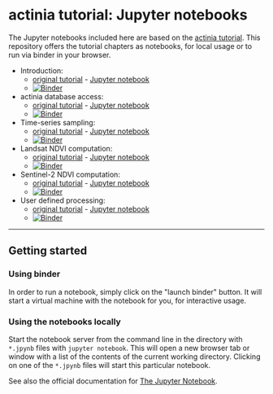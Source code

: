 # actinia tutorial: Jupyter notebooks

The Jupyter notebooks included here are based on the [actinia tutorial](https://mundialis.github.io/actinia_core/).
This repository offers the tutorial chapters as notebooks, for local usage or to run via binder in your browser.

* Introduction:
    * [original tutorial](https://mundialis.github.io/actinia_core/introduction/) - [Jupyter notebook](https://github.com/mundialis/actinia-jupyter/blob/main/notebooks/actinia_introduction.ipynb)
    * [![Binder](https://mybinder.org/badge_logo.svg)](https://mybinder.org/v2/gh/mundialis/actinia-jupyter/7fa1c793cb00e59a0abaa4c97b1d65710e4d47fa?urlpath=lab%2Ftree%2Fnotebooks%2Factinia_introduction.ipynb)
* actinia database access:
    * [original tutorial](https://mundialis.github.io/actinia_core/tutorial_data_access/) - [Jupyter notebook](https://github.com/mundialis/actinia-jupyter/blob/main/notebooks/actinia_database_access.ipynb)
    * [![Binder](https://mybinder.org/badge_logo.svg)](https://mybinder.org/v2/gh/mundialis/actinia-jupyter/7fa1c793cb00e59a0abaa4c97b1d65710e4d47fa?urlpath=lab%2Ftree%2Fnotebooks%2Factinia_database_access.ipynb)
* Time-series sampling:
    * [original tutorial](https://mundialis.github.io/actinia_core/tutorial_strds_sampling/) - [Jupyter notebook](https://github.com/mundialis/actinia-jupyter/blob/main/notebooks/actinia_strds_sampling.ipynb)
    * [![Binder](https://mybinder.org/badge_logo.svg)](https://mybinder.org/v2/gh/mundialis/actinia-jupyter/7fa1c793cb00e59a0abaa4c97b1d65710e4d47fa?urlpath=lab%2Ftree%2Fnotebooks%2Factinia_strds_sampling.ipynb)
* Landsat NDVI computation:
    * [original tutorial](https://mundialis.github.io/actinia_core/tutorial_landsat_ndvi/) - [Jupyter notebook](https://github.com/mundialis/actinia-jupyter/blob/main/notebooks/actinia_landsat_ndvi.ipynb)
    * [![Binder](https://mybinder.org/badge_logo.svg)](https://mybinder.org/v2/gh/mundialis/actinia-jupyter/7fa1c793cb00e59a0abaa4c97b1d65710e4d47fa?urlpath=lab%2Ftree%2Fnotebooks%2Factinia_landsat_ndvi.ipynb)
* Sentinel-2 NDVI computation:
    * [original tutorial](https://mundialis.github.io/actinia_core/tutorial_sentinel2_ndvi/) - [Jupyter notebook](https://github.com/mundialis/actinia-jupyter/blob/main/notebooks/actinia_sentinel2_ndvi.ipynb)
    * [![Binder](https://mybinder.org/badge_logo.svg)](https://mybinder.org/v2/gh/mundialis/actinia-jupyter/7fa1c793cb00e59a0abaa4c97b1d65710e4d47fa?urlpath=lab%2Ftree%2Fnotebooks%2Factinia_sentinel2_ndvi.ipynb)
* User defined processing:
    * [original tutorial](https://mundialis.github.io/actinia_core/tutorial_process_chain/) - [Jupyter notebook](https://github.com/mundialis/actinia-jupyter/blob/main/notebooks/actinia_process_chain.ipynb)
    * [![Binder](https://mybinder.org/badge_logo.svg)](https://mybinder.org/v2/gh/mundialis/actinia-jupyter/7fa1c793cb00e59a0abaa4c97b1d65710e4d47fa?urlpath=lab%2Ftree%2Fnotebooks%2Factinia_process_chain.ipynb)

---

## Getting started

### Using binder

In order to run a notebook, simply click on the "launch binder" button.
It will start a virtual machine with the notebook for you, for interactive
usage.

### Using the notebooks locally

Start the notebook server from the command line in the directory with
`*.jpynb` files with `jupyter notebook`. This will open a new browser tab
or window with a list of the contents of the current working directory.
Clicking on one of the `*.jpynb` files will start this particular notebook.

See also the official documentation for [The Jupyter Notebook](https://jupyter-notebook.readthedocs.io/en/latest/).
